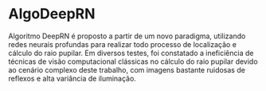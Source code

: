 # AlgoDeepRN

Algoritmo DeepRN é proposto a partir de um novo paradigma, utilizando redes neurais profundas para realizar todo processo de localização e cálculo do raio pupilar. Em diversos testes, foi constatado a ineficiência de técnicas de visão computacional clássicas no cálculo do raio pupilar devido ao cenário complexo deste trabalho, com imagens bastante ruidosas de reflexos e alta variância de iluminação.
